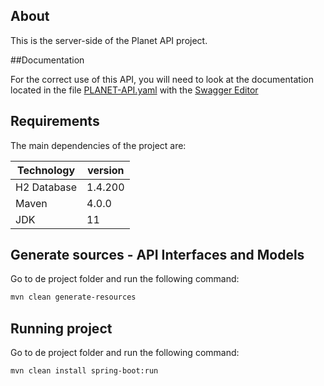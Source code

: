 ## About

This is the server-side of the Planet API project.

##Documentation
  
For the correct use of this API, you will need to look at the documentation located in the file [PLANET-API.yaml](./src/main/resources/swagger/planet/PLANET-API.yaml) with the [Swagger Editor](https://editor.swagger.io/)

## Requirements

The main dependencies of the project are:

| Technology | version |
| --- | --- |
| H2 Database | 1.4.200 |
| Maven | 4.0.0 |
| JDK | 11 |

## Generate sources  - API Interfaces and Models

Go to de project folder and run the following command:

```bash
mvn clean generate-resources
```

## Running project

Go to de project folder and run the following command:

```bash
mvn clean install spring-boot:run
```

